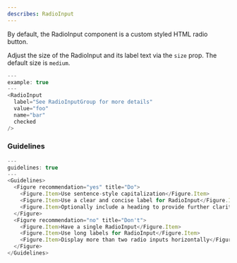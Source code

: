 ```yaml
---
describes: RadioInput
---
```


By default, the RadioInput component is a custom styled HTML radio button.

Adjust the size of the RadioInput and its label text via the `size` prop. The default size is
`medium`.

```js
---
example: true
---
<RadioInput
  label="See RadioInputGroup for more details"
  value="foo"
  name="bar"
  checked
/>
```
### Guidelines

```js
---
guidelines: true
---
<Guidelines>
  <Figure recommendation="yes" title="Do">
    <Figure.Item>Use sentence-style capitalization</Figure.Item>
    <Figure.Item>Use a clear and concise label for RadioInput</Figure.Item>
    <Figure.Item>Optionally include a heading to provide further clarity</Figure.Item>
  </Figure>
  <Figure recommendation="no" title="Don't">
    <Figure.Item>Have a single RadioInput</Figure.Item>
    <Figure.Item>Use long labels for RadioInput</Figure.Item>
    <Figure.Item>Display more than two radio inputs horizontally</Figure.Item>
  </Figure>
</Guidelines>
```
